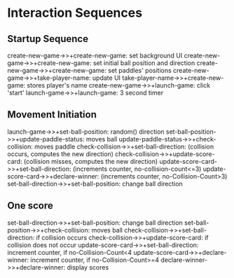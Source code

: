 # Interaction Sequences

## Startup Sequence

  create-new-game->>+create-new-game: set background UI
  create-new-game->>+create-new-game: set initial ball position and direction
  create-new-game->>+create-new-game: set paddles' positions
  create-new-game->>+take-player-name: update UI
  take-player-name->>+create-new-game: stores player's name
  create-new-game->>+launch-game: click 'start'
  launch-game->>+launch-game: 3 second timer

## Movement Initiation

  launch-game->>+set-ball-position: random() direction
  set-ball-position->>+update-paddle-status: moves ball
  update-paddle-status->>+check-collision: moves paddle
  check-collision->>+set-ball-direction:
  (collision occurs, computes the new direction)
  check-collision->>+update-score-card:
  (collision misses, computes the new direction)
  update-score-card->>+set-ball-direction:
  (increments counter, no-collision-count<=3)
  update-score-card->>+declare-winner:
  (increments counter, no-Collision-Count>3)
  set-ball-direction->>+set-ball-position: change ball direction

## One score

  set-ball-direction->>+set-ball-position: change ball direction
  set-ball-position->>+check-collision: moves ball
  check-collision->>+set-ball-direction: if collision occurs
  check-collision->>+update-score-card: if collision does not occur
  update-score-card->>+set-ball-direction:
  increment counter, if no-Collision-Count<4
  update-score-card->>+declare-winner:
  increment counter, if no-Collision-Count>=4
  declare-winner->>+declare-winner: display scores
